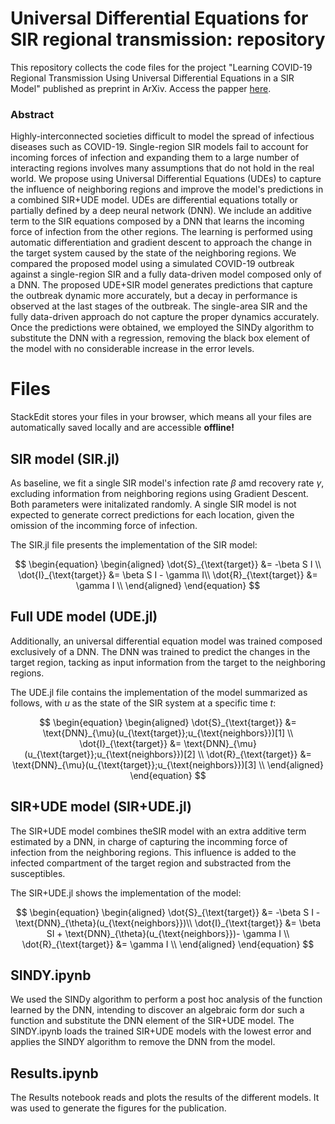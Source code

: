 # Universal Differential Equations for SIR regional transmission: repository

This repository collects the code files for the project "Learning COVID-19 Regional Transmission Using Universal Differential Equations in a SIR Model" published as preprint in ArXiv. Access the papper [here](https://arxiv.org/abs/2310.16804).

### Abstract

Highly-interconnected societies difficult to model the spread of infectious diseases such as COVID-19. Single-region SIR models fail to account for incoming forces of infection and expanding them to a large number of interacting regions involves many assumptions that do not hold in the real world. We propose using Universal Differential Equations (UDEs) to capture the influence of neighboring regions and improve the model's predictions in a combined SIR+UDE model. UDEs are differential equations totally or partially defined by a deep neural network (DNN). We include an additive term to the SIR equations composed by a DNN that learns the incoming force of infection from the other regions. The learning is performed using automatic differentiation and gradient descent to approach the change in the target system caused by the state of the neighboring regions. We compared the proposed model using a simulated COVID-19 outbreak against a single-region SIR and a fully data-driven model composed only of a DNN. The proposed UDE+SIR model generates predictions that capture the outbreak dynamic more accurately, but a decay in performance is observed at the last stages of the outbreak. The single-area SIR and the fully data-driven approach do not capture the proper dynamics accurately. Once the predictions were obtained, we employed the SINDy algorithm to substitute the DNN with a regression, removing the black box element of the model with no considerable increase in the error levels.


# Files

StackEdit stores your files in your browser, which means all your files are automatically saved locally and are accessible **offline!**

## SIR model (SIR.jl)

As baseline, we fit a single SIR model's infection rate $\beta$ amd recovery rate $\gamma$, excluding information from neighboring regions using Gradient Descent. Both parameters were initalizated randomly. A single SIR model is not expected to generate correct predictions for each location, given the omission of the incomming force of infection. 

The SIR.jl file presents the implementation of the SIR model:

$$
\begin{equation}
\begin{aligned}
\dot{S}_{\text{target}} &= -\beta S I  \\
\dot{I}_{\text{target}} &= \beta S I - \gamma I\\
\dot{R}_{\text{target}} &= \gamma I \\
\end{aligned}
\end{equation}
$$

## Full UDE model (UDE.jl)

Additionally, an universal differential equation model was trained composed exclusively of a DNN. The DNN was trained to predict the changes in the target region, tacking as input information from the target to the neighboring regions. 

The UDE.jl file contains the implementation of the model summarized as follows, with $u$ as the state of the SIR system at a specific time $t$:

$$
\begin{equation}
\begin{aligned}
\dot{S}_{\text{target}} &= \text{DNN}_{\mu}(u_{\text{target}};u_{\text{neighbors}})[1] \\
\dot{I}_{\text{target}} &= \text{DNN}_{\mu}(u_{\text{target}};u_{\text{neighbors}})[2] \\
\dot{R}_{\text{target}} &= \text{DNN}_{\mu}(u_{\text{target}};u_{\text{neighbors}})[3] \\
\end{aligned}
\end{equation}
$$

## SIR+UDE model (SIR+UDE.jl)

The SIR+UDE model combines theSIR model with an extra additive term estimated by a DNN, in charge of capturing the incomming force of infection from the neighboring regions. This influence is added to the infected compartment of the target region and substracted from the susceptibles. 

The SIR+UDE.jl shows the implementation of the model: 

$$
\begin{equation}
\begin{aligned}
\dot{S}_{\text{target}} &= -\beta S I - \text{DNN}_{\theta}(u_{\text{neighbors}})\\
\dot{I}_{\text{target}} &= \beta SI + \text{DNN}_{\theta}(u_{\text{neighbors}})- \gamma I  \\
\dot{R}_{\text{target}} &= \gamma I \\
\end{aligned}
\end{equation}
$$

## SINDY.ipynb

We used the SINDy algorithm to perform a post hoc analysis of the function learned by the DNN, intending to discover an algebraic form dor such a function and substitute the DNN element of the SIR+UDE model. The SINDY.ipynb loads the trained SIR+UDE models with the lowest error and applies the SINDY algorithm to remove the DNN from the model. 

## Results.ipynb

The Results notebook reads and plots the results of the different models. It was used to generate the figures for the publication.
